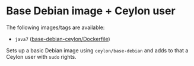 # Base Debian image + Ceylon user

The following images/tags are available:

 - `java7` ([base-debian-ceylon/Dockerfile](https://github.com/ceylon-docker/base-debian-ceylon/blob/master/Dockerfile))

 Sets up a basic Debian image using `ceylon/base-debian` and adds to that a Ceylon user with `sudo` rights.
